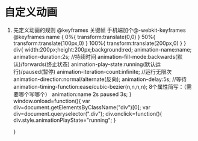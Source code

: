 # 自定义动画
1. 先定义动画的规则 @keyframes  关键帧  手机端加个@-webkit-keyframes
    @keyframes name {
        0%{
            transform:translate(0,0)
        }
        50%{
            transform:translate(100px,0)
        }
        100%{
            transform:translate(200px,0)
        }
    }
    div{
       width:200px;height:200px;background:red;
        animation-name:name;
        animation-duration:2s;   //持续时间
        animation-fill-mode:backwards(默认)/forwards(终止状态)
        animation-play-state:running(默认运行)/paused(暂停)
        animation-iteration-count:infinite; //运行无限次
        animation-direction:normal/alternate(反向);
        animation-delay:5s;     //等待
        animation-timing-function:ease/cubic-bezier(n,n,n,n);
        8个属性简写：（需要哪个写哪个）
        animation:name 2s paused 3s;
    }
    window.onload=function(){
        var div=document.getElementsByClassName("div")[0];
        var div=document.queryselector(".div");
        div.onclick=function(){
            div.style.animationPlayState="running";
        }
    
    
    }



